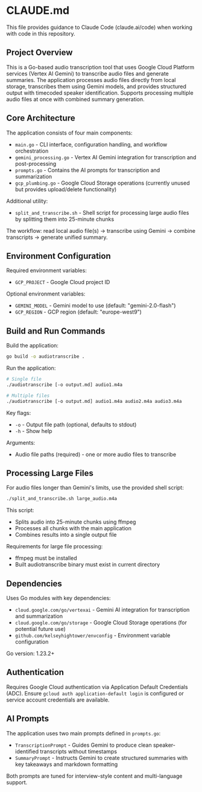 # CLAUDE.md

This file provides guidance to Claude Code (claude.ai/code) when working with code in this repository.

## Project Overview

This is a Go-based audio transcription tool that uses Google Cloud Platform services (Vertex AI Gemini) to transcribe audio files and generate summaries. The application processes audio files directly from local storage, transcribes them using Gemini models, and provides structured output with timecoded speaker identification. Supports processing multiple audio files at once with combined summary generation.

## Core Architecture

The application consists of four main components:

- `main.go` - CLI interface, configuration handling, and workflow orchestration
- `gemini_processing.go` - Vertex AI Gemini integration for transcription and post-processing
- `prompts.go` - Contains the AI prompts for transcription and summarization
- `gcp_plumbing.go` - Google Cloud Storage operations (currently unused but provides upload/delete functionality)

Additional utility:
- `split_and_transcribe.sh` - Shell script for processing large audio files by splitting them into 25-minute chunks

The workflow: read local audio file(s) → transcribe using Gemini → combine transcripts → generate unified summary.

## Environment Configuration

Required environment variables:
- `GCP_PROJECT` - Google Cloud project ID

Optional environment variables:
- `GEMINI_MODEL` - Gemini model to use (default: "gemini-2.0-flash")
- `GCP_REGION` - GCP region (default: "europe-west9")

## Build and Run Commands

Build the application:
```bash
go build -o audiotranscribe .
```

Run the application:
```bash
# Single file
./audiotranscribe [-o output.md] audio1.m4a

# Multiple files
./audiotranscribe [-o output.md] audio1.m4a audio2.m4a audio3.m4a
```

Key flags:
- `-o` - Output file path (optional, defaults to stdout)
- `-h` - Show help

Arguments:
- Audio file paths (required) - one or more audio files to transcribe

## Processing Large Files

For audio files longer than Gemini's limits, use the provided shell script:
```bash
./split_and_transcribe.sh large_audio.m4a
```

This script:
- Splits audio into 25-minute chunks using ffmpeg
- Processes all chunks with the main application
- Combines results into a single output file

Requirements for large file processing:
- ffmpeg must be installed
- Built audiotranscribe binary must exist in current directory

## Dependencies

Uses Go modules with key dependencies:
- `cloud.google.com/go/vertexai` - Gemini AI integration for transcription and summarization
- `cloud.google.com/go/storage` - Google Cloud Storage operations (for potential future use)
- `github.com/kelseyhightower/envconfig` - Environment variable configuration

Go version: 1.23.2+

## Authentication

Requires Google Cloud authentication via Application Default Credentials (ADC). Ensure `gcloud auth application-default login` is configured or service account credentials are available.

## AI Prompts

The application uses two main prompts defined in `prompts.go`:
- `TranscriptionPrompt` - Guides Gemini to produce clean speaker-identified transcripts without timestamps
- `SummaryPrompt` - Instructs Gemini to create structured summaries with key takeaways and markdown formatting

Both prompts are tuned for interview-style content and multi-language support.